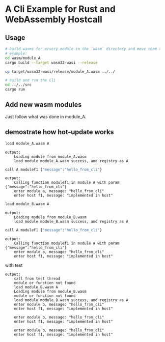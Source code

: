 # A Cli Example for Rust and WebAssembly Hostcall

## Usage

```bash
# build wasms for ervery module in the `wasm` directory and move them to the root directory
# example:
cd wasm/module_A
cargo build --target wasm32-wasi --release

cp target/wasm32-wasi/release/module_A.wasm ../../

# build and run the Cli
cd ../../src
cargo run
```

## Add new wasm modules

Just follow what was done in module_A.


## demostrate how hot-update works

```bash
load module_A.wasm A
```

```
output:
    Loading module from module_A.wasm
    load module module_A.wasm success, and registry as A
```

```bash
call A modulef1 {"message":"hello_from_cli"}
```

```
output:
    Calling function modulef1 in module A with param {"message":"hello_from_cli"}
    enter module a, message: "hello_from_cli"
    enter host f1, message: "implemented in host"
```

```bash
load module_B.wasm A
```

```
output:
    Loading module from module_B.wasm
    load module module_B.wasm success, and registry as A
```

```bash
call A modulef1 {"message":"hello_from_cli"}
```

```
output:
    Calling function modulef1 in module A with param {"message":"hello_from_cli"}
    enter module b, message: "hello_from_cli"
    enter host f1, message: "implemented in host"
```

with test
```
output:
    call from test thread
    module or function not found
    load module_B.wasm A
    Loading module from module_B.wasm
    module or function not found
    load module module_B.wasm success, and registry as A
    enter module b, message: "hello_from_cli"
    enter host f1, message: "implemented in host"

    enter module b, message: "hello_from_cli"
    enter host f1, message: "implemented in host"

    enter module b, message: "hello_from_cli"
    enter host f1, message: "implemented in host"
```
